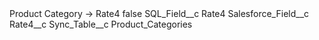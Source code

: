 <?xml version="1.0" encoding="UTF-8"?>
<CustomMetadata xmlns="http://soap.sforce.com/2006/04/metadata" xmlns:xsi="http://www.w3.org/2001/XMLSchema-instance" xmlns:xsd="http://www.w3.org/2001/XMLSchema">
    <label>Product Category -&gt; Rate4</label>
    <protected>false</protected>
    <values>
        <field>SQL_Field__c</field>
        <value xsi:type="xsd:string">Rate4</value>
    </values>
    <values>
        <field>Salesforce_Field__c</field>
        <value xsi:type="xsd:string">Rate4__c</value>
    </values>
    <values>
        <field>Sync_Table__c</field>
        <value xsi:type="xsd:string">Product_Categories</value>
    </values>
</CustomMetadata>

